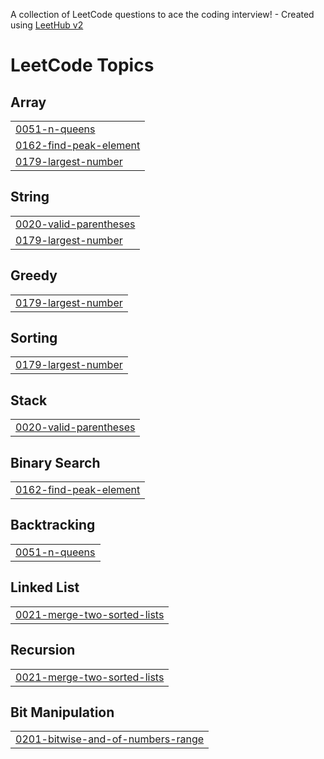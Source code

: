 A collection of LeetCode questions to ace the coding interview! - Created using [LeetHub v2](https://github.com/arunbhardwaj/LeetHub-2.0)
<!---LeetCode Topics Start-->
# LeetCode Topics
## Array
|  |
| ------- |
| [0051-n-queens](https://github.com/Gouthamchary/LeetCodes/tree/master/0051-n-queens) |
| [0162-find-peak-element](https://github.com/Gouthamchary/LeetCodes/tree/master/0162-find-peak-element) |
| [0179-largest-number](https://github.com/Gouthamchary/LeetCodes/tree/master/0179-largest-number) |
## String
|  |
| ------- |
| [0020-valid-parentheses](https://github.com/Gouthamchary/LeetCodes/tree/master/0020-valid-parentheses) |
| [0179-largest-number](https://github.com/Gouthamchary/LeetCodes/tree/master/0179-largest-number) |
## Greedy
|  |
| ------- |
| [0179-largest-number](https://github.com/Gouthamchary/LeetCodes/tree/master/0179-largest-number) |
## Sorting
|  |
| ------- |
| [0179-largest-number](https://github.com/Gouthamchary/LeetCodes/tree/master/0179-largest-number) |
## Stack
|  |
| ------- |
| [0020-valid-parentheses](https://github.com/Gouthamchary/LeetCodes/tree/master/0020-valid-parentheses) |
## Binary Search
|  |
| ------- |
| [0162-find-peak-element](https://github.com/Gouthamchary/LeetCodes/tree/master/0162-find-peak-element) |
## Backtracking
|  |
| ------- |
| [0051-n-queens](https://github.com/Gouthamchary/LeetCodes/tree/master/0051-n-queens) |
## Linked List
|  |
| ------- |
| [0021-merge-two-sorted-lists](https://github.com/Gouthamchary/LeetCodes/tree/master/0021-merge-two-sorted-lists) |
## Recursion
|  |
| ------- |
| [0021-merge-two-sorted-lists](https://github.com/Gouthamchary/LeetCodes/tree/master/0021-merge-two-sorted-lists) |
## Bit Manipulation
|  |
| ------- |
| [0201-bitwise-and-of-numbers-range](https://github.com/Gouthamchary/LeetCodes/tree/master/0201-bitwise-and-of-numbers-range) |
<!---LeetCode Topics End-->